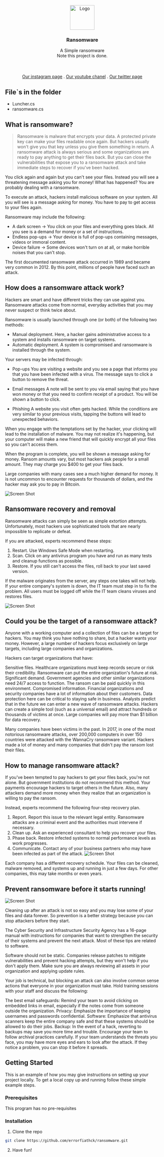 <br/>
<p align="center">
  <a href="https://github.com/ShaanCoding/ReadME-Generator">
    <img src="./Image/logo.jpg" alt="Logo" width="80" height="80">
  </a>

  <h3 align="center">Ransomware</h3>

  <p align="center">
    A Simple ransomware
    <br/>
    Note this project is done.
    <br/>
    <br/>
    <!-- <a href="https://readme.shaankhan.dev"><strong>View Demo »</strong></a> -->
    <br/>
    <br/>
    <a href="https://intsagram.com/error._.fiat">Our instagram page</a>
    .
    <a href="https://youtube.com/error_fiat">Our youtube chanel</a>
    .
    <a href="https://twitter.com/ErrorFiat">Our twitter page</a>
  </p>
</p>

## File`s in the folder

- Luncher.cs
- ransomware.cs

## What is ransomware?

> Ransomware is malware that encrypts your data. A protected private key can make your files readable once again. But hackers usually won't give you that key unless you give them something in return. A ransomware attack is always serious and some organizations are ready to pay anything to get their files back. But you can close the vulnerabilities that expose you to a ransomware attack and take immediate steps to recover if you've been hacked.

You click again and again but you can't see your files. Instead you will see a threatening message asking you for money! What has happened? You are probably dealing with a ransomware.

To execute an attack, hackers install malicious software on your system. All you will see is a message asking for money. You have to pay to get access to your files again.

Ransomware may include the following:

- A dark screen   -> You click on your files and everything goes black. All you see is a demand for money or a set of instructions.
- Endless pop-ups -> Your device is full of pop-ups containing messages, videos or immoral content.
- Device failure  -> Some devices won't turn on at all, or make horrible noises that you can't stop.

The first documented ransomware attack occurred in 1989 and became very common in 2012. By this point, millions of people have faced such an attack.

## How does a ransomware attack work?

Hackers are smart and have different tricks they can use against you. Ransomware attacks come from normal, everyday activities that you may never suspect or think twice about.

Ransomware is usually launched through one (or both) of the following two methods:

- Manual deployment. Here, a hacker gains administrative access to a system and installs ransomware on target systems.
- Automatic deployment. A system is compromised and ransomware is installed through the system.

Your servers may be infected through:

- Pop-ups
You are visiting a website and you see a page that informs you that you have been infected with a virus. The message says to click a button to remove the threat.

- Email messages
A note will be sent to you via email saying that you have won money or that you need to confirm receipt of a product. You will be shown a button to click.

- Phishing
A website you visit often gets hacked. While the conditions are very similar to your previous visits, tapping the buttons will lead to unexpected behaviors.

 

When you engage with the temptations set by the hacker, your clicking will lead to the installation of malware. You may not realize it's happening, but your computer will make a new friend that will quickly encrypt all your files so you can't access them.

When the program is complete, you will be shown a message asking for money. Ransom amounts vary, but most hackers ask people for a small amount. They may charge you $400 to get your files back.

Large companies with many cases see a much higher demand for money. It is not uncommon to encounter requests for thousands of dollars, and the hacker may ask you to pay in Bitcoin.

![Screen Shot](./Image/first.png)

## Ransomware recovery and removal

Ransomware attacks can simply be seen as simple extortion attempts. Unfortunately, most hackers use sophisticated tools that are nearly impossible to replicate or defeat.

If you are attacked, experts recommend these steps:

1. Restart. Use Windows Safe Mode when restarting.
2. Scan. Click on any antivirus program you have and run as many tests and cleanup functions as possible.
3. Restore. If you still can't access the files, roll back to your last saved version.

If the malware originates from the server, any steps one takes will not help. If your entire company's system is down, the IT team must step in to fix the problem. All users must be logged off while the IT team cleans viruses and restores files.

![Screen Shot](./Image/second.jpg)

## Could you be the target of a ransomware attack?
Anyone with a working computer and a collection of files can be a target for hackers. You may think you have nothing to share, but a hacker wants your money. However, a large number of hackers focus exclusively on large targets, including large companies and organizations.

Hackers can target organizations that have:

Sensitive files. Healthcare organizations must keep records secure or risk their credibility. Ransomware can put the entire organization's future at risk.
Significant demand. Government agencies and other similar organizations need 24/7 access to function. The ransom can be paid quickly in this environment.
Compromised information. Financial organizations and security companies have a lot of information about their customers. Data protection here can be critical to staying safe in business.
Analysts predict that in the future we can enter a new wave of ransomware attacks. Hackers can create a simple tool (such as a universal email) and attract hundreds or thousands of victims at once. Large companies will pay more than $1 billion for data recovery.

Many companies have been victims in the past. In 2017, in one of the most notorious ransomware attacks, over 200,000 computers in over 150 countries were attacked with the WannaCry ransomware variant. Hackers made a lot of money and many companies that didn't pay the ransom lost their files.

## How to manage ransomware attack?

If you've been tempted to pay hackers to get your files back, you're not alone. But government institutions do not recommend this method. Your payments encourage hackers to target others in the future. Also, many attackers demand more money when they realize that an organization is willing to pay the ransom.

Instead, experts recommend the following four-step recovery plan.

1. Report. Report this issue to the relevant legal entity. Ransomware attacks are a criminal event and the authorities must intervene if necessary.
2. Clean up. Ask an experienced consultant to help you recover your files.
3. Phase back. Restore infected systems to normal performance levels as work progresses.
4. Communicate. Contact any of your business partners who may have been infected as part of the attack.
![Screen Shot](./Image/therd.jpg)

Each company has a different recovery schedule. Your files can be cleaned, malware removed, and systems up and running in just a few days. For other companies, this may take months or even years.

## Prevent ransomware before it starts running!

![Screen Shot](./Image/fourth.jpg)

Cleaning up after an attack is not so easy and you may lose some of your files and data forever. So prevention is a better strategy because you can stop attackers before they start.

The Cyber Security and Infrastructure Security Agency has a 16-page manual with instructions for companies that want to strengthen the security of their systems and prevent the next attack. Most of these tips are related to software.

Software should not be static. Companies release patches to mitigate vulnerabilities and prevent hacking attempts, but they won't help if you don't apply them. Make sure you are always reviewing all assets in your organization and applying update rules.

Your job is technical, but blocking an attack can also involve common sense actions that everyone in your organization must take. Hold training sessions with your staff and discuss the following:

The best email safeguards: Remind your team to avoid clicking on embedded links in email, especially if the notes come from someone outside the organization.
Privacy: Emphasize the importance of keeping usernames and passwords confidential.
Software: Emphasize that antivirus scanners keep the entire company safe and that these systems should be allowed to do their jobs.
Backup: In the event of a hack, reverting to backups may save you more time and trouble. Encourage your team to follow archival practices carefully.
If your team understands the threats you face, you may have more eyes and ears to look after the attack. If they notice a problem, you can stop it before it spreads.

## Getting Started

This is an example of how you may give instructions on setting up your project locally.
To get a local copy up and running follow these simple example steps.

### Prerequisites

This program has no pre-requisites

### Installation

1. Clone the repo

```sh
git clone https://github.com/errorfiathck/ransomware.git
```

2. Have fun!
